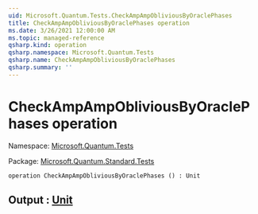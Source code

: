 ```yaml
---
uid: Microsoft.Quantum.Tests.CheckAmpAmpObliviousByOraclePhases
title: CheckAmpAmpObliviousByOraclePhases operation
ms.date: 3/26/2021 12:00:00 AM
ms.topic: managed-reference
qsharp.kind: operation
qsharp.namespace: Microsoft.Quantum.Tests
qsharp.name: CheckAmpAmpObliviousByOraclePhases
qsharp.summary: ''
---
```


# CheckAmpAmpObliviousByOraclePhases operation

Namespace: [Microsoft.Quantum.Tests](xref:Microsoft.Quantum.Tests)

Package: [Microsoft.Quantum.Standard.Tests](https://nuget.org/packages/Microsoft.Quantum.Standard.Tests)




```qsharp
operation CheckAmpAmpObliviousByOraclePhases () : Unit
```


## Output : [Unit](xref:microsoft.quantum.lang-ref.unit)

